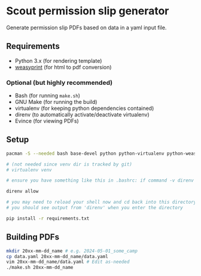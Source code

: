 # Scout permission slip generator

Generate permission slip PDFs based on data in a yaml input file.

## Requirements

- Python 3.x (for rendering template)
- [weasyprint](https://weasyprint.org/) (for html to pdf conversion)

### Optional (but highly recommended)

- Bash (for running `make.sh`)
- GNU Make (for running the build)
- virtualenv (for keeping python dependencies contained)
- direnv (to automatically activate/deactivate virtualenv)
- Evince (for viewing PDFs)

## Setup

```bash
pacman -S --needed bash base-devel python python-virtualenv python-weasyprint direnv evince

# (not needed since venv dir is tracked by git)
# virtualenv venv

# ensure you have something like this in .bashrc: if command -v direnv > /dev/null; eval "$(direnv hook bash)"

direnv allow

# you may need to reload your shell now and cd back into this directory
# you should see output from 'direnv' when you enter the directory

pip install -r requirements.txt
```

## Building PDFs

```bash
mkdir 20xx-mm-dd_name # e.g. 2024-05-01_some_camp
cp data.yaml 20xx-mm-dd_name/data.yaml
vim 20xx-mm-dd_name/data.yaml # Edit as-needed
./make.sh 20xx-mm-dd_name
```
